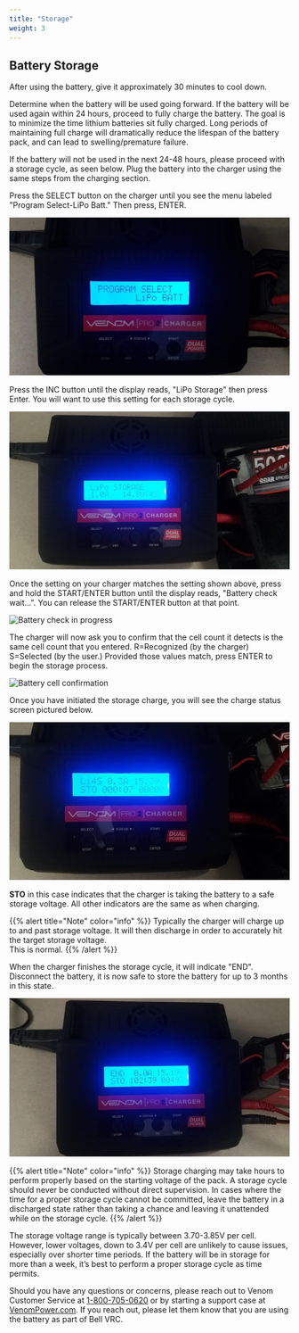 ```yaml
---
title: "Storage"
weight: 3
---
```


## Battery Storage

After using the battery, give it approximately 30 minutes to cool down.

Determine when the battery will be used going forward. If the battery will be used
again within 24 hours, proceed to fully charge the battery.
The goal is to minimize the time lithium batteries sit fully charged.
Long periods of maintaining full charge will dramatically reduce the lifespan
of the battery pack, and can lead to swelling/premature failure.

If the battery will not be used in the next 24-48 hours, please proceed with a
storage cycle, as seen below. Plug the battery into the charger using the same
steps from the charging section.

Press the SELECT button on the charger until you see the menu labeled
"Program Select-LiPo Batt." Then press, ENTER.

![Program Select menu](image.png)

Press the INC button until the display reads, "LiPo Storage" then press Enter.
You will want to use this setting for each storage cycle.

![LiPo Storage option](image1.png)

Once the setting on your charger matches the setting shown above,
press and hold the START/ENTER button until the display reads,
"Battery check wait…". You can release the START/ENTER button at that point.

![Battery check in progress](image21.png)

The charger will now ask you to confirm that the cell count it detects is the
same cell count that you entered.
R=Recognized (by the charger) S=Selected (by the user.)
Provided those values match, press ENTER to begin the storage process.

![Battery cell confirmation](image19.png)

Once you have initiated the storage charge, you will see the
charge status screen pictured below.

![Battery storage discharge in progress](battery_storage.jpeg)

**STO** in this case indicates that the charger is taking the battery
to a safe storage voltage. All other indicators are the same as when charging.

{{% alert title="Note" color="info" %}}
Typically the charger will charge up to and past storage voltage.
It will then discharge in order to accurately hit the target storage voltage.  
This is normal.
{{% /alert %}}

When the charger finishes the storage cycle, it will indicate "END".
Disconnect the battery, it is now safe to store the battery for up
to 3 months in this state.

![Battery storage discharge complete](battery_end.jpeg)

{{% alert title="Note" color="info" %}}
Storage charging may take hours to perform properly based on the
starting voltage of the pack. A storage cycle should never be conducted
without direct supervision. In cases where the time for a proper storage
cycle cannot be committed, leave the battery in a discharged state rather
than taking a chance and leaving it unattended while on the storage cycle.
{{% /alert %}}

The storage voltage range is typically between 3.70-3.85V per cell.
However, lower voltages, down to 3.4V per cell are unlikely to cause issues,
especially over shorter time periods. If the battery will be in storage for more
than a week, it’s best to perform a proper storage cycle as time permits.

Should you have any questions or concerns, please reach out to Venom Customer Service
at [1-800-705-0620](tel:1-800-705-0620) or by starting a support case at
[VenomPower.com](https://www.venompower.com/).
If you reach out, please let them know that you are using the battery as
part of Bell VRC.
